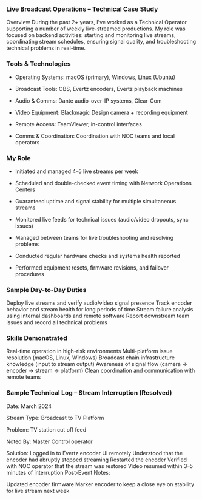 ### Live Broadcast Operations – Technical Case Study

Overview
During the past 2+ years, I've worked as a Technical Operator supporting a number of weekly live-streamed productions. My role was focused on backend activities: starting and monitoring live streams, coordinating stream schedules, ensuring signal quality, and troubleshooting technical problems in real-time.


### Tools & Technologies

* Operating Systems: macOS (primary), Windows, Linux (Ubuntu)

* Broadcast Tools: OBS, Evertz encoders, Evertz playback machines

* Audio & Comms: Dante audio-over-IP systems, Clear-Com

* Video Equipment: Blackmagic Design camera + recording equipment

* Remote Access: TeamViewer, in-control interfaces

* Comms & Coordination: Coordination with NOC teams and local operators


### My Role

* Initiated and managed 4–5 live streams per week

* Scheduled and double-checked event timing with Network Operations Centers

* Guaranteed uptime and signal stability for multiple simultaneous streams

* Monitored live feeds for technical issues (audio/video dropouts, sync issues)

* Managed between teams for live troubleshooting and resolving problems

* Conducted regular hardware checks and systems health reported

* Performed equipment resets, firmware revisions, and failover procedures


### Sample Day-to-Day Duties
Deploy live streams and verify audio/video signal presence
Track encoder behavior and stream health for long periods of time
Stream failure analysis using internal dashboards and remote software
Report downstream team issues and record all technical problems

### Skills Demonstrated
Real-time operation in high-risk environments
Multi-platform issue resolution (macOS, Linux, Windows)
Broadcast chain infrastructure knowledge (input to stream output)
Awareness of signal flow (camera → encoder → stream → platform)
Clean coordination and communication with remote teams


### Sample Technical Log – Stream Interruption (Resolved)

Date: March 2024

Stream Type: Broadcast to TV Platform

Problem: TV station cut off feed

Noted By: Master Control operator

Solution:
Logged in to Evertz encoder UI remotely
Understood that the encoder had abruptly stopped streaming
Restarted the encoder
Verified with NOC operator that the stream was restored
Video resumed within 3–5 minutes of interruption
Post-Event Notes:

Updated encoder firmware
Marker encoder to keep a close eye on stability for live stream next week
